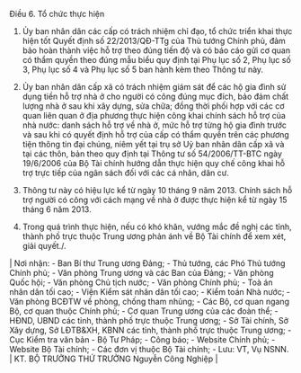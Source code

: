 Điều 6. Tổ chức thực hiện

1. Ủy ban nhân dân các cấp có trách nhiệm chỉ đạo, tổ chức triển khai thực hiện tốt Quyết định số 22/2013/QĐ-TTg của Thủ tướng Chính phủ, đảm bảo hoàn thành việc hỗ trợ theo đúng tiến độ và có báo cáo gửi cơ quan có thẩm quyền theo đúng mẫu biểu quy định tại Phụ lục số 2, Phụ lục số 3, Phụ lục số 4 và Phụ lục số 5 ban hành kèm theo Thông tư này.

2. Ủy ban nhân dân cấp xã có trách nhiệm giám sát để các hộ gia đình sử dụng tiền hỗ trợ nhà ở cho người có công đúng mục đích, bảo đảm chất lượng nhà ở sau khi xây dựng, sửa chữa; đồng thời phối hợp với các cơ quan liên quan ở địa phương thực hiện công khai chính sách hỗ trợ của nhà nước: danh sách hỗ trợ về nhà ở, mức hỗ trợ từng hộ gia đình trước và sau khi có quyết định hỗ trợ của cấp có thẩm quyền trên các phương tiện thông tin đại chúng, niêm yết tại trụ sở Uỷ ban nhân dân cấp xã và tại các thôn, bản theo quy định tại Thông tư số 54/2006/TT-BTC ngày 19/6/2006 của Bộ Tài chính hướng dẫn thực hiện quy chế công khai hỗ trợ trực tiếp của ngân sách đối với các cá nhân, dân cư.

3. Thông tư này có hiệu lực kể từ ngày 10 tháng 9 năm 2013. Chính sách hỗ trợ người có công với cách mạng về nhà ở được thực hiện kể từ ngày 15 tháng 6 năm 2013.

4. Trong quá trình thực hiện, nếu có khó khăn, vướng mắc đề nghị các tỉnh, thành phố trực thuộc Trung ương phản ánh về Bộ Tài chính để xem xét, giải quyết./.

| Nơi nhận: - Ban Bí thư Trung ương Đảng; - Thủ tướng, các Phó Thủ tướng Chính phủ; - Văn phòng Trung ương và các Ban của Đảng; - Văn phòng Quốc hội; - Văn phòng Chủ tịch nước; - Văn phòng Chính phủ; - Toà án nhân dân tối cao; - Viện Kiểm sát nhân dân tối cao; - Kiểm toán Nhà nước; - Văn phòng BCĐTW về phòng, chống tham nhũng; - Các Bộ, cơ quan ngang Bộ, cơ quan thuộc Chính phủ; - Cơ quan Trung ương của các đoàn thể; - HĐND, UBND các tỉnh, thành phố trực thuộc Trung ương; - Sở Tài chính, Sở Xây dựng, Sở LĐTB&XH, KBNN các tỉnh, thành phố trực thuộc Trung ương; - Cục Kiểm tra văn bản - Bộ Tư Pháp; - Công báo; - Website Chính phủ; - Website Bộ Tài chính; - Các đơn vị thuộc Bộ Tài chính; - Lưu: VT, Vụ NSNN. | KT. BỘ TRƯỞNG THỨ TRƯỞNG Nguyễn Công Nghiệp
|